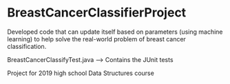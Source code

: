 # BreastCancerClassifierProject
Developed code that can update itself based on parameters (using machine learning) to help solve the real-world problem of breast cancer classification.


BreastCancerClassifyTest.java --> Contains the JUnit tests



Project for 2019 high school Data Structures course
